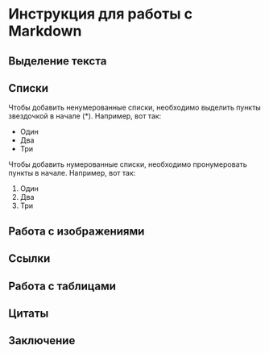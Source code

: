# Инструкция для работы с Markdown

## Выделение текста

## Списки

Чтобы добавить ненумерованные списки, необходимо выделить пункты звездочкой в начале (*). Например, вот так:
* Один
* Два
* Три

Чтобы добавить нумерованные списки, необходимо пронумеровать пункты в начале. Например, вот так:
1. Один
2. Два
3. Три

## Работа с изображениями

## Ссылки

## Работа с таблицами

## Цитаты

## Заключение